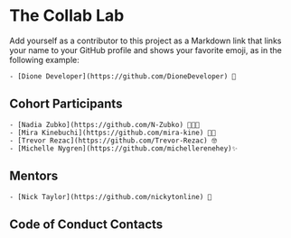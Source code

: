 # The Collab Lab

Add yourself as a contributor to this project as a Markdown link that links your name to your GitHub profile and shows your favorite emoji, as in the following example:

    - [Dione Developer](https://github.com/DioneDeveloper) 💅

## Cohort Participants

    - [Nadia Zubko](https://github.com/N-Zubko) 🐼👩‍💻
    - [Mira Kinebuchi](https://github.com/mira-kine) 🌸🌱
    - [Trevor Rezac](https://github.com/Trevor-Rezac) 🤓
    - [Michelle Nygren](https://github.com/michellerenehey)✨

## Mentors
    - [Nick Taylor](https://github.com/nickytonline) 🤣
## Code of Conduct Contacts
